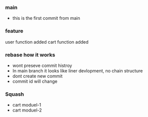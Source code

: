 ### main

- this is the first commit from main

### feature

user function added
cart function added

### rebase how it works

- wont preseve commit histroy
- In main branch it looks like liner devlopment, no chain structure
- dont create new commit
- commit id will change

### Squash

- cart moduel-1
- cart moduel-2
